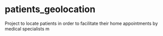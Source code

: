 # patients_geolocation
Project to locate patients in order to facilitate their home appointments by medical specialists
m
